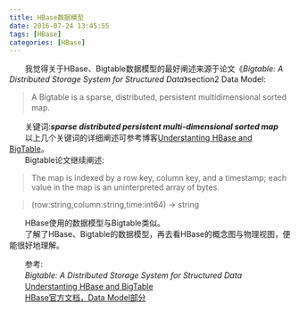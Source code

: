 ```yaml
---
title: HBase数据模型
date: 2016-07-24 13:45:55
tags: [HBase]
categories: [HBase]
---
```


　　我觉得关于HBase、Bigtable数据模型的最好阐述来源于论文《*Bigtable: A Distributed Storage System for Structured Data*》section2 Data Model:
>A Bigtable is a sparse, distributed, persistent multidimensional sorted map.
　　

　　关键词:***sparse distributed persistent multi-dimensional sorted map***  
　　以上几个关键词的详细阐述可参考博客[Understanting HBase and BigTable](http://jimbojw.com/wiki/index.php?title=Understanding_Hbase_and_BigTable)。   
　　Bigtable论文继续阐述:
>The map is indexed by a row key, column key, and a timestamp; each value in the map is an uninterpreted array of bytes.

>(row:string,column:string,time:int64) -> string

　　HBase使用的数据模型与Bigtable类似。  
　　了解了HBase、Bigtable的数据模型，再去看HBase的概念图与物理视图，便能很好地理解。
   
　　参考:   
　　*Bigtable: A Distributed Storage System for Structured Data*   
　　[Understanting HBase and BigTable](http://jimbojw.com/wiki/index.php?title=Understanding_Hbase_and_BigTable)  
　　[HBase官方文档，Data Model部分](http://hbase.apache.org/book.html#datamodel)
